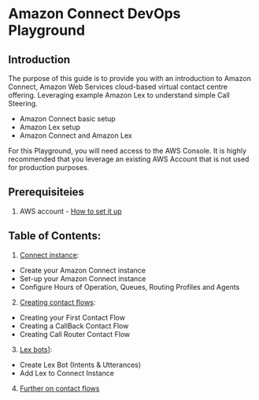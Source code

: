 # Amazon Connect DevOps Playground 
## Introduction 
 
The purpose of this guide is to provide you with an introduction to Amazon Connect, Amazon Web Services cloud-based virtual contact centre offering. Leveraging example Amazon Lex to understand simple Call Steering. 
 
- Amazon Connect basic setup 
- Amazon Lex setup
- Amazon Connect and Amazon Lex


For this Playground, you will need access to the AWS Console. It is highly recommended that you leverage an existing AWS Account that is not used for production purposes.

## Prerequisiteies
1. AWS account - [How to set it up](https://aws.amazon.com/premiumsupport/knowledge-center/create-and-activate-aws-account/)

## Table of Contents:
1. [Connect instance](./docs/chapter-1.md):
- Create your Amazon Connect instance
- Set-up your Amazon Connect instance
- Configure Hours of Operation, Queues, Routing Profiles and Agents
2. [Creating contact flows](./docs/chapter-2.md):
- Creating your First Contact Flow
- Creating a CallBack Contact Flow
- Creating Call Router Contact Flow
3. [Lex bots](./docs/chapter-3.md)]:
- Create Lex Bot (Intents & Utterances)
- Add Lex to Connect Instance
4. [Further on contact flows](./docs/chapter-4.md)